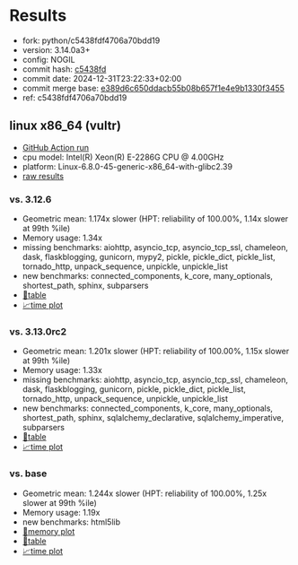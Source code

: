 # Results

- fork: python/c5438fdf4706a70bdd19
- version: 3.14.0a3+
- config: NOGIL
- commit hash: [c5438fd](https://github.com/python/cpython/commit/c5438fd)
- commit date: 2024-12-31T23:22:33+02:00
- commit merge base: [e389d6c650ddacb55b08b657f1e4e9b1330f3455](https://github.com/python/cpython/commit/e389d6c650ddacb55b08b657f1e4e9b1330f3455)
- ref: c5438fdf4706a70bdd19

## linux x86_64 (vultr)

- [GitHub Action run](https://github.com/facebookexperimental/free-threading-benchmarking/actions/runs/12565348795)
- cpu model: Intel(R) Xeon(R) E-2286G CPU @ 4.00GHz
- platform: Linux-6.8.0-45-generic-x86_64-with-glibc2.39
- [raw results](bm-20241231-vultr-x86_64-python-c5438fdf4706a70bdd19-3.14.0a3%2B-c5438fd.json)

### vs. 3.12.6

- Geometric mean: 1.174x slower (HPT: reliability of 100.00%, 1.14x slower at 99th %ile)
- Memory usage: 1.34x
- missing benchmarks: aiohttp, asyncio_tcp, asyncio_tcp_ssl, chameleon, dask, flaskblogging, gunicorn, mypy2, pickle, pickle_dict, pickle_list, tornado_http, unpack_sequence, unpickle, unpickle_list
- new benchmarks: connected_components, k_core, many_optionals, shortest_path, sphinx, subparsers
- [📄table](bm-20241231-vultr-x86_64-python-c5438fdf4706a70bdd19-3.14.0a3%2B-c5438fd-vs-3.12.6.md)
- [📈time plot](bm-20241231-vultr-x86_64-python-c5438fdf4706a70bdd19-3.14.0a3%2B-c5438fd-vs-3.12.6.svg)

### vs. 3.13.0rc2

- Geometric mean: 1.201x slower (HPT: reliability of 100.00%, 1.15x slower at 99th %ile)
- Memory usage: 1.33x
- missing benchmarks: aiohttp, asyncio_tcp, asyncio_tcp_ssl, chameleon, dask, flaskblogging, gunicorn, pickle, pickle_dict, pickle_list, tornado_http, unpack_sequence, unpickle, unpickle_list
- new benchmarks: connected_components, k_core, many_optionals, shortest_path, sphinx, sqlalchemy_declarative, sqlalchemy_imperative, subparsers
- [📄table](bm-20241231-vultr-x86_64-python-c5438fdf4706a70bdd19-3.14.0a3%2B-c5438fd-vs-3.13.0rc2.md)
- [📈time plot](bm-20241231-vultr-x86_64-python-c5438fdf4706a70bdd19-3.14.0a3%2B-c5438fd-vs-3.13.0rc2.svg)

### vs. base

- Geometric mean: 1.244x slower (HPT: reliability of 100.00%, 1.25x slower at 99th %ile)
- Memory usage: 1.19x
- new benchmarks: html5lib
- [🧠memory plot](bm-20241231-vultr-x86_64-python-c5438fdf4706a70bdd19-3.14.0a3%2B-c5438fd-vs-base-mem.svg)
- [📄table](bm-20241231-vultr-x86_64-python-c5438fdf4706a70bdd19-3.14.0a3%2B-c5438fd-vs-base.md)
- [📈time plot](bm-20241231-vultr-x86_64-python-c5438fdf4706a70bdd19-3.14.0a3%2B-c5438fd-vs-base.svg)

